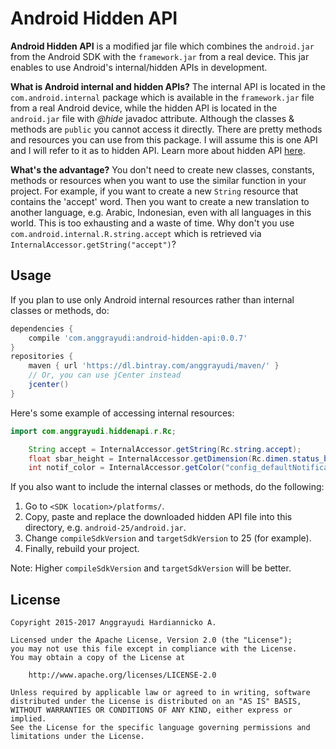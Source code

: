 # Android Hidden API
**Android Hidden API** is a modified jar file which combines the `android.jar` from the Android SDK with the `framework.jar` from a real device. This jar enables to use Android's internal/hidden APIs in development.

**What is Android internal and hidden APIs?**
The internal API is located in the `com.android.internal` package which is available in the `framework.jar` file from a real Android device, while the hidden API is located in the `android.jar` file with *@hide* javadoc attribute. Although the classes & methods are `public` you cannot access it directly. There are pretty methods and resources you can use from this package. I will assume this is one API and I will refer to it as to hidden API. Learn more about hidden API [here][1].

**What's the advantage?**
You don't need to create new classes, constants, methods or resources when you want to use the similar function in your project. For example, if you want to create a new `String` resource that contains the 'accept' word. Then you want to create a new translation to another language, e.g. Arabic, Indonesian, even with all languages in this world. This is too exhausting and a waste of time. Why don't you use `com.android.internal.R.string.accept` which is retrieved via `InternalAccessor.getString("accept")`?

## Usage
If you plan to use only Android internal resources rather than internal classes or methods,
do:

````gradle
dependencies {
    compile 'com.anggrayudi:android-hidden-api:0.0.7'
}
repositories {
    maven { url 'https://dl.bintray.com/anggrayudi/maven/' }
    // Or, you can use jCenter instead
    jcenter()
}
````

Here's some example of accessing internal resources:
    
```java
import com.anggrayudi.hiddenapi.r.Rc;

    String accept = InternalAccessor.getString(Rc.string.accept);
    float sbar_height = InternalAccessor.getDimension(Rc.dimen.status_bar_height);
    int notif_color = InternalAccessor.getColor("config_defaultNotificationColor");
```

If you also want to include the internal classes or methods, do the following:

1. Go to `<SDK location>/platforms/`.
2. Copy, paste and replace the downloaded hidden API file into this directory, e.g. `android-25/android.jar`.
3. Change `compileSdkVersion` and `targetSdkVersion` to 25 (for example).
4. Finally, rebuild your project.

Note: Higher `compileSdkVersion` and `targetSdkVersion` will be better.

## License

    Copyright 2015-2017 Anggrayudi Hardiannicko A.
    
    Licensed under the Apache License, Version 2.0 (the "License");
    you may not use this file except in compliance with the License.
    You may obtain a copy of the License at
    
        http://www.apache.org/licenses/LICENSE-2.0
    
    Unless required by applicable law or agreed to in writing, software
    distributed under the License is distributed on an "AS IS" BASIS,
    WITHOUT WARRANTIES OR CONDITIONS OF ANY KIND, either express or implied.
    See the License for the specific language governing permissions and
    limitations under the License.


  [1]: https://devmaze.wordpress.com/2011/01/18/using-com-android-internal-part-1-introduction
  [2]: https://github.com/anggrayudi/android-hidden-api/issues/9
